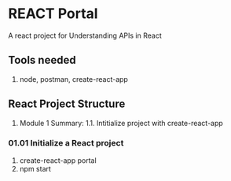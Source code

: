 # REACT Portal
A react project for Understanding APIs in React

## Tools needed
1. node, postman, create-react-app

## React Project Structure
1. Module 1 Summary:
1.1. Intitialize project with create-react-app

### 01.01 Initialize a React project
1. create-react-app portal
2. npm start